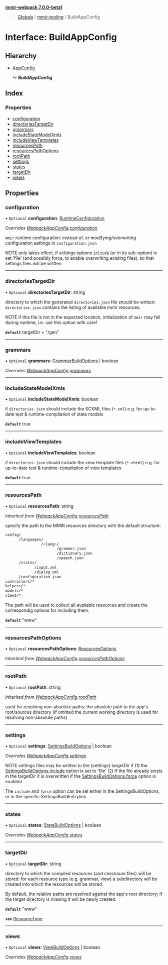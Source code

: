 **[mmir-webpack 7.0.0-beta1](../README.md)**

> [Globals](../README.md) / [mmir-tooling](../modules/mmir_tooling.md) / BuildAppConfig

# Interface: BuildAppConfig

## Hierarchy

* [AppConfig](mmir_tooling.appconfig.md)

  ↳ **BuildAppConfig**

## Index

### Properties

* [configuration](mmir_tooling.buildappconfig.md#configuration)
* [directoriesTargetDir](mmir_tooling.buildappconfig.md#directoriestargetdir)
* [grammars](mmir_tooling.buildappconfig.md#grammars)
* [includeStateModelXmls](mmir_tooling.buildappconfig.md#includestatemodelxmls)
* [includeViewTemplates](mmir_tooling.buildappconfig.md#includeviewtemplates)
* [resourcesPath](mmir_tooling.buildappconfig.md#resourcespath)
* [resourcesPathOptions](mmir_tooling.buildappconfig.md#resourcespathoptions)
* [rootPath](mmir_tooling.buildappconfig.md#rootpath)
* [settings](mmir_tooling.buildappconfig.md#settings)
* [states](mmir_tooling.buildappconfig.md#states)
* [targetDir](mmir_tooling.buildappconfig.md#targetdir)
* [views](mmir_tooling.buildappconfig.md#views)

## Properties

### configuration

• `Optional` **configuration**: [RuntimeConfiguration](mmir_tooling.runtimeconfiguration.md)

*Overrides [WebpackAppConfig](mmir_webpack.webpackappconfig.md).[configuration](mmir_webpack.webpackappconfig.md#configuration)*

`mmir` runtime configuration:
instead of, or modifying/overwriting configuration settings in `configuration.json`

NOTE only takes effect, if settings options `inlcude` (or in its sub-option) is set 'file'
(and possibly force, to enable overwriting existing files), so that settings files will be written

___

### directoriesTargetDir

• `Optional` **directoriesTargetDir**: string

directory to which the generated `directories.json` file should be written:
`directories.json` contains the listing of available mmir resources.

NOTE if this file is not in the expected location, initialization of
     `mmir` may fail during runtime, i.e. use this option with care!

**`default`** targetDir + "/gen"

___

### grammars

• `Optional` **grammars**: [GrammarBuildOptions](mmir_tooling.grammarbuildoptions.md) \| boolean

*Overrides [WebpackAppConfig](mmir_webpack.webpackappconfig.md).[grammars](mmir_webpack.webpackappconfig.md#grammars)*

___

### includeStateModelXmls

• `Optional` **includeStateModelXmls**: boolean

if `directories.json` should include the SCXML files (`*.xml`)
e.g. for up-to-date test & runtime-compilation of state models

**`default`** true

___

### includeViewTemplates

• `Optional` **includeViewTemplates**: boolean

if `directories.json` should include the view template files (`*.ehtml`)
e.g. for up-to-date test & runtime-compilation of view templates

**`default`** true

___

### resourcesPath

• `Optional` **resourcesPath**: string

*Inherited from [WebpackAppConfig](mmir_webpack.webpackappconfig.md).[resourcesPath](mmir_webpack.webpackappconfig.md#resourcespath)*

specify the path to the MMIR resources directory with the default structure:
 ```bash
 config/
       /languages/
                 /<lang>/
                        /grammar.json
                        /dictionary.json
                        /speech.json
       /states/
              /input.xml
              /dialog.xml
       /configuration.json
 controllers/*
 helpers/*
 models/*
 views/*
 ```

The path will be used to collect all available resources and create the correspondig
options for including them.

**`default`** "www"

___

### resourcesPathOptions

• `Optional` **resourcesPathOptions**: [ResourcesOptions](mmir_tooling.resourcesoptions.md)

*Inherited from [WebpackAppConfig](mmir_webpack.webpackappconfig.md).[resourcesPathOptions](mmir_webpack.webpackappconfig.md#resourcespathoptions)*

___

### rootPath

• `Optional` **rootPath**: string

*Inherited from [WebpackAppConfig](mmir_webpack.webpackappconfig.md).[rootPath](mmir_webpack.webpackappconfig.md#rootpath)*

used for resolving non-absolute paths: the absolute path to the app's root/sources directory (if omitted the current working directory is used for resolving non-absolute paths)

___

### settings

• `Optional` **settings**: [SettingsBuildOptions](mmir_tooling.settingsbuildoptions.md) \| boolean

*Overrides [WebpackAppConfig](mmir_webpack.webpackappconfig.md).[settings](mmir_webpack.webpackappconfig.md#settings)*

NOTE settings files may be written to the (settings) targetDir if
(1) the [SettingsBuildOptions.include](mmir_tooling.settingsbuildoptions.md#include) option is set to 'file'
(2) if the file already exists in the targetDir it is overwritten if the [SettingsBuildOptions.force](mmir_tooling.settingsbuildoptions.md#force) option is enabled

The `include` and `force` option can be set either in the SettingsBuildOptions, or in the specific SettingsBuildEntry/ies.

___

### states

• `Optional` **states**: [StateBuildOptions](mmir_tooling.statebuildoptions.md) \| boolean

*Overrides [WebpackAppConfig](mmir_webpack.webpackappconfig.md).[states](mmir_webpack.webpackappconfig.md#states)*

___

### targetDir

• `Optional` **targetDir**: string

directory to which the compiled resources (and checksum files) will be stored:
for each resource type (e.g. grammar, view) a subdirectory will be created into
which the resources will be stored.

By default, the relative paths are resolved against the app's root directory;
if the target directory is missing it will be newly created.

**`default`** "www"

**`see`** [ResourceType](../modules/mmir_tooling.md#resourcetype)

___

### views

• `Optional` **views**: [ViewBuildOptions](mmir_tooling.viewbuildoptions.md) \| boolean

*Overrides [WebpackAppConfig](mmir_webpack.webpackappconfig.md).[views](mmir_webpack.webpackappconfig.md#views)*
